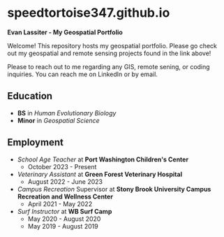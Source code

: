 # speedtortoise347.github.io

**Evan Lassiter - My Geospatial Portfolio**

Welcome! This repository hosts my geospatial portfolio. Please go check out my geospatial and remote
sensing projects found in the link above!

Please to reach out to me regarding any GIS, remote sening, or coding inquiries.
You can reach me on LinkedIn or by email.

## Education

- **BS** in _Human Evolutionary Biology_
- **Minor** in _Geospatial Science_

## Employment

- _School Age Teacher_ at **Port Washington Children's Center**
  - October 2023 - Present
- _Veterinary Assistant_ at **Green Forest Veterinary Hospital**
  - August 2022 - June 2023
- _Campus Recreation_ Supervisor at **Stony Brook University Campus Recreation and Wellness Center**
  - April 2021 - May 2022
- _Surf Instructor_ at **WB Surf Camp**
  - May 2020 - August 2020
  - May 2019 - August 2019
